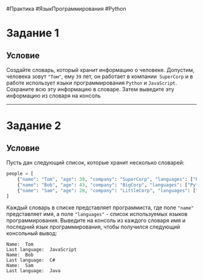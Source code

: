 #Практика #ЯзыкПрограммирования #Python 

# Задание 1
## Условие

Создайте словарь, который хранит информацию о человеке. Допустим, человека зовут `"Том"`, ему `39` лет, он работает в компании` SuperCorp` и в работе использует языки программирования `Python` и `JavaScript`. Сохраните всю эту информацию в словаре. Затем выведите эту информацию из словаря на консоль

---
# Задание 2
## Условие

Пусть дан следующий список, которые хранит несколько словарей:

```python
people = [
    {"name": "Tom", "age": 39, "company": "SuperCorp", "languages": ["Python", "JavaScript"]},
    {"name": "Bob", "age": 43, "company": "BigCorp", "languages": ["Python", "C++", "C#"]},
    {"name": "Sam", "age": 28, "company": "LittleCorp", "languages": ["Python", "Java"]}
]
```

Каждый словарь в списке представляет программиста, где поле `"name"` представляет имя, а поле `"languages"` - список используемых языков программирования. Выведите на консоль из каждого словаря имя и последний язык программирования, чтобы получился следующий консольный вывод:

```
Name:  Tom
Last language:  JavaScript
Name:  Bob
Last language:  C#
Name:  Sam
Last language:  Java
```


